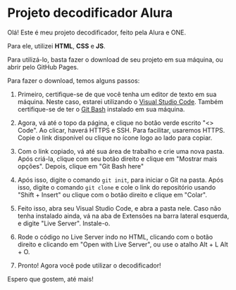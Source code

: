 # Projeto decodificador Alura

Olá! Este é meu projeto decodificador, feito pela Alura e ONE.

Para ele, utilizei **HTML**, **CSS** e **JS**.

Para utilizá-lo, basta fazer o download de seu projeto em sua máquina, ou abrir pelo GitHub Pages.

Para fazer o download, temos alguns passos:

1. Primeiro, certifique-se de que você tenha um editor de texto em sua máquina. Neste caso, estarei utilizando o [Visual Studio Code](https://code.visualstudio.com/). Também certifique-se de ter o [Git Bash](https://git-scm.com/downloads) instalado em sua máquina.

2. Agora, vá até o topo da página, e clique no botão verde escrito "<> Code". Ao clicar, haverá HTTPS e SSH. Para facilitar, usaremos HTTPS. Copie o link disponível ou clique no ícone logo ao lado para copiar.

3. Com o link copiado, vá até sua área de trabalho e crie uma nova pasta. Após criá-la, clique com seu botão direito e clique em "Mostrar mais opções". Depois, clique em "Git Bash here"

4. Após isso, digite o comando `git init`, para iniciar o Git na pasta. Após isso, digite o comando `git clone` e cole o link do repositório usando "Shift + Insert" ou clique com o botão direito e clique em "Colar".

5. Feito isso, abra seu Visual Studio Code, e abra a pasta nele. Caso não tenha instalado ainda, vá na aba de Extensões na barra lateral esquerda, e digite "Live Server". Instale-o.

6. Rode o código no Live Server indo no HTML, clicando com o botão direito e clicando em "Open with Live Server", ou use o atalho Alt + L Alt + O.

7. Pronto! Agora você pode utilizar o decodificador!

Espero que gostem, até mais!
